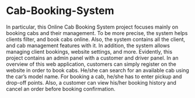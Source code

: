 # Cab-Booking-System
In particular, this Online Cab Booking System project focuses mainly on booking cabs and their management. To be more precise, the system helps clients filter, and book cabs online. Also, the system contains all the client, and cab management features with it. In addition, the system allows managing client bookings, website settings, and more. Evidently, this project contains an admin panel with a customer and driver panel. In an overview of this web application, customers can simply register on the website in order to book cabs. He/she can search for an available cab using the car’s model name. For booking a cab, he/she has to enter pickup and drop-off points. Also, a customer can view his/her booking history and cancel an order before booking confirmation.
